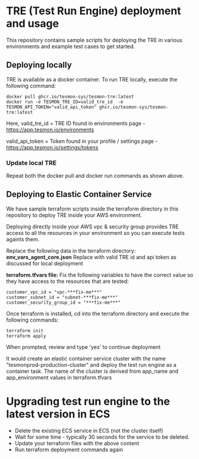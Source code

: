 # TRE (Test Run Engine) deployment and usage

This repository contains sample scripts for deploying the TRE in various environments and example test cases to get started.

## Deploying locally

TRE is available as a docker container. To run TRE locally, execute the following command:

```shell
docker pull ghcr.io/tesmon-sys/tesmon-tre:latest
docker run -e TESMON_TRE_ID=valid_tre_id  -e TESMON_API_TOKEN="valid_api_token" ghcr.io/tesmon-sys/tesmon-tre:latest
```

Here,
valid_tre_id = TRE ID found in environments page - https://app.tesmon.io/environments

valid_api_token = Token found in your profile / settings page - https://app.tesmon.io/settings/tokens

### Update local TRE
Repeat both the docker pull and docker run commands as shown above.

## Deploying to Elastic Container Service

We have sample terraform scripts inside the terraform directory in this repository to deploy TRE inside your AWS environment.

Deploying directly inside your AWS vpc & security group provides TRE access to all the resources in your environment so you can execute tests againts them.

Replace the following data in the terraform directory:
**env_vars_agent_core.json**
Replace with valid TRE id and api token as discussed for local deployment

**terraform.tfvars file:**
Fix the following variables to have the correct value so they have access to the resources that are tested:
```
customer_vpc_id = "vpc-***fix-me***"
customer_subnet_id = "subnet-***fix-me***"
customer_security_group_id = "***fix-me***"
```
Once terraform is installed, cd into the terraform directory and execute the following commands:

```
terraform init
terraform apply
```

When prompted, review and type 'yes' to continue deployment

It would create an elastic container service cluster with the name "tesmonprod-production-cluster" and deploy the test run engine as a container task. The name of the cluster is derived from app_name and app_environment values in terraform.tfvars

# Upgrading test run engine to the latest version in ECS

* Delete the existing ECS service in ECS (not the cluster itself)
* Wait for some time - typically 30 seconds for the service to be deleted.
* Update your terraform files with the above content
* Run terraform deployment commands again


